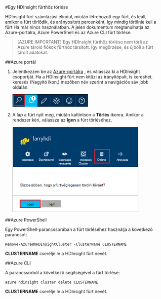 <properties
pageTitle="Egy HDInsight fürthöz törlése |} Azure"
description="Információ arról, hogy a különböző módszereket, hogy egy HDInsight fürthöz törölheti."
services="hdinsight"
documentationCenter=""
authors="Blackmist"
manager="jhubbard"
editor="cgronlun"/>

<tags
ms.service="hdinsight"
ms.devlang="na"
ms.topic="article"
ms.tgt_pltfrm="na"
ms.workload="big-data"
ms.date="10/28/2016"
ms.author="larryfr"/>

#<a name="how-to-delete-an-hdinsight-cluster"></a>Egy HDInsight fürthöz törlése

HDInsight fürt számlázási elindul, miután létrehozott egy fürt, és leáll, amikor a fürt törlődik, és arányosított percenként, így mindig törölnie kell a fürt Ha már nincs használatban. A jelen dokumentum megtanulhatja az Azure-portálra, Azure PowerShell és az Azure CLI fürt törlése.

> [AZURE.IMPORTANT] Egy HDInsight fürthöz törlése nem törli az Azure tároló fiókok fürthöz társított. Így megőrzése, és újbóli a fürt tárolt adatokat.

##<a name="azure-portal"></a>Azure portál

1. Jelentkezzen be az [Azure-portálra](https://portal.azure.com) , és válassza ki a HDInsight csoportját. Ha a HDInsight fürt nem kitűzi az irányítópult, is kereshet, keresés (Nagyító ikon,) mezőben név szerint a navigációs sáv jobb oldalán.

    ![portál keresési](./media/hdinsight-delete-cluster/navbar.png)

2. A lap a fürt nyit meg, miután kattintson a __Törlés__ ikonra. Amikor a rendszer kéri, válassza az __Igen__ a fürt törléséhez.

    ![Törlés ikon](./media/hdinsight-delete-cluster/deletecluster.png)

##<a name="azure-powershell"></a>Azure PowerShell

Egy PowerShell-parancssorában a fürt törléséhez használja a következő parancsot:

    Remove-AzureRmHDInsightCluster -ClusterName CLUSTERNAME

__CLUSTERNAME__ cserélje le a HDInsight fürt nevét.

##<a name="azure-cli"></a>Azure CLI

A parancssorból a következő segítségével a fürt törlése:

    azure hdinsight cluster delete CLUSTERNAME
    
__CLUSTERNAME__ cserélje le a HDInsight fürt nevét.
